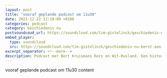 ```yaml
---
layout: post
title: "vooraf geplande podcast om 11u30"
date: 2021-12-22 12:10:00 +0100
categories: podcast
category: Geschiedenis nu
postsoundcoud_url: https://soundcloud.com/tim-gistelinck/geschiedenis-nu-kerst-aan-het-front-en-wit-rusland
embed_player:
  type: soundcloud
  src: https://soundcloud.com/tim-gistelinck/geschiedenis-nu-kerst-aan-het-front-en-wit-rusland
excerpt_separator: <!--more-->
description: Podcast met Bert Kruismans Kers en Wit-Rusland. Een historisch kader bij recente gebeurtenissen.
---
```

vooraf geplande podcast om 11u30 content
